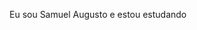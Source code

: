 Eu sou Samuel Augusto e estou estudando 

<!---
Samuel-August/Samuel-August is a ✨ special ✨ repository because its `README.md` (this file) appears on your GitHub profile.
You can click the Preview link to take a look at your changes.
--->
